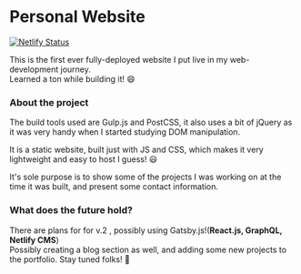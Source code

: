 # Personal Website
[![Netlify Status](https://api.netlify.com/api/v1/badges/ec1546ac-d083-41a9-8107-780c3b98fbd7/deploy-status)](https://app.netlify.com/sites/focused-dijkstra-0cf8d1/deploys)

This is the first ever fully-deployed website I put live in my web-development journey. <br>
Learned a ton while building it! 😄

### About the project

The build tools used are Gulp.js and PostCSS, it also uses a bit of jQuery as it was very handy when I started studying DOM manipulation.

It is a static website, built just with JS and CSS, which makes it very lightweight and easy to host I guess! 😃

It's sole purpose is to show some of the projects I was working on at the time it was built, and present some contact information. 

### What does the future hold?
There are plans for for v.2 , possibly using Gatsby.js!(**React.js, GraphQL, Netlify CMS**) <br>
Possibly creating a blog section as well, and adding some new projects to the portfolio.
Stay tuned folks! 👀
